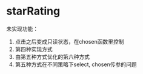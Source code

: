 # starRating

未实现功能：
1. 点击之后变成只读状态，在chosen函数里控制
2. 第四种实现方式
3. 由第五种方式优化的第六种方式
4. 第五种方式在不同策略下select, chosen传参的问题